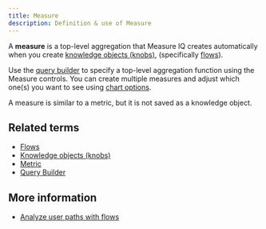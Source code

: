 ```yaml
---
title: Measure
description: Definition & use of Measure
---
```


A **measure** is a top-level aggregation that Measure IQ creates automatically when you create [knowledge objects (knobs)](knowledge-object-knob), (specifically [flows](flow)).

Use the [query builder](query-builder) to specify a top-level aggregation function using the Measure controls. You can create multiple measures and adjust which one(s) you want to see using [chart options](chart-options).

A measure is similar to a metric, but it is not saved as a knowledge object.

## Related terms

- [Flows](flow)
- [Knowledge objects (knobs)](knowledge-object-knob)
- [Metric](metric)
- [Query Builder](query-builder)

## More information

- [Analyze user paths with flows](/measure_iq/measure-user-guides/analyze-user-paths-with-flows)
